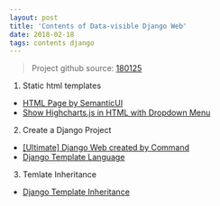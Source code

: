 ```yaml
---
layout: post
title: 'Contents of Data-visible Django Web'
date: 2018-02-18
tags: contents django
---
```


> Project github source: [180125](https://github.com/davidkorea/180125/tree/master)

1. Static html templates
  - [HTML Page by SemanticUI](https://davidkorea.github.io/2018/01/26/html-page-by-semanticui.html)
  - [Show Highcharts.js in HTML with Dropdown Menu](https://davidkorea.github.io/2018/01/29/Show-Highcharts-js-in-HTML-with-Dropdown-Menu.html)

2. Create a Django Project
  - [[Ultimate] Django Web created by Command](https://davidkorea.github.io/2018/01/25/Ultimate-Django-Web-created-by-Command.html)
  - [Django Template Language](https://davidkorea.github.io/2018/01/25/Django-Template-Language.html)
  
3. Temlate Inheritance
  - [Django Template Inheritance](https://davidkorea.github.io/2018/01/30/django-template-inheritance.html)
